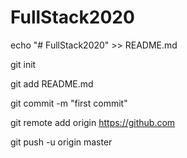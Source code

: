 # FullStack2020
echo "# FullStack2020" >> README.md

git init

git add README.md

git commit -m "first commit"

git remote add origin https://github.com

git push -u origin master

